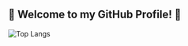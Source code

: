 ## 👋 Welcome to my GitHub Profile! 👋

![Top Langs](https://github-readme-stats.vercel.app/api/top-langs/?username=diptandel&size_weight=0.5&count_weight=0.5&langs_count=7&layout=compact&hide=Jupyter%20Notebook)
